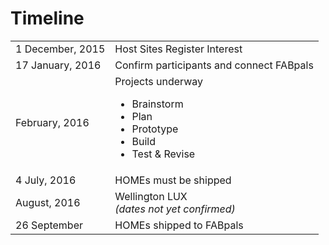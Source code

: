 # Timeline


<table>
<tr>
<td>1 December, 2015</td>
<td>Host Sites Register Interest</td>
</tr>

<tr>
<td>17 January, 2016</td>
<td>Confirm participants and connect FABpals</td>
</tr>

<tr>
<td>February, 2016</td>
<td>Projects underway
<ul><li>Brainstorm</li>
<li>Plan</li>
<li>Prototype</li>
<li>Build</li>
<li>Test & Revise</li>
</td>
</tr>

<tr>
<td>4 July, 2016</td>
<td>HOMEs must be shipped</td>
</tr>

<tr>
<td>August, 2016</td>
<td>Wellington LUX <br> <em>(dates not yet confirmed)</em></td>
</tr>

<tr>
<td>26 September</td>
<td>HOMEs shipped to FABpals</td>
</tr>

</table>



